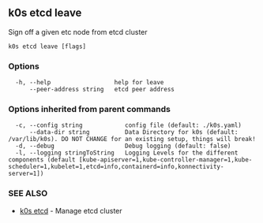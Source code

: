 ## k0s etcd leave

Sign off a given etc node from etcd cluster

```
k0s etcd leave [flags]
```

### Options

```
  -h, --help                  help for leave
      --peer-address string   etcd peer address
```

### Options inherited from parent commands

```
  -c, --config string            config file (default: ./k0s.yaml)
      --data-dir string          Data Directory for k0s (default: /var/lib/k0s). DO NOT CHANGE for an existing setup, things will break!
  -d, --debug                    Debug logging (default: false)
  -l, --logging stringToString   Logging Levels for the different components (default [kube-apiserver=1,kube-controller-manager=1,kube-scheduler=1,kubelet=1,etcd=info,containerd=info,konnectivity-server=1])
```

### SEE ALSO

* [k0s etcd](k0s_etcd.md)	 - Manage etcd cluster


